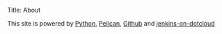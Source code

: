 Title: About

This site is powered by [Python](http://python.org/), [Pelican](http://pelican.readthedocs.org/), [Github](https://github.com/harmy/harmy.github.com) and [jenkins-on-dotcloud](http://jenkins-harmy.dotcloud.com/)
